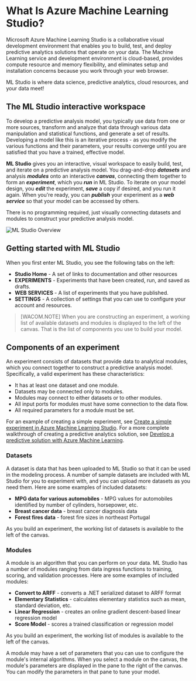 <properties title="What Is Azure Machine Learning Studio?" pageTitle="What Is Machine Learning Studio? | Azure" description="Overview of Azure Machine Learning Studio" metaKeywords="" services="machine-learning" solutions="" documentationCenter="" authors="garye" manager="paulettm" editor="cgronlun" videoId="" scriptId="" />

<tags ms.service="machine-learning" ms.workload="data-services" ms.tgt_pltfrm="na" ms.devlang="na" ms.topic="article" ms.date="09/11/2014" ms.author="garye" />

# What Is Azure Machine Learning Studio?

Microsoft Azure Machine Learning Studio is a collaborative visual development environment that enables you to build, test, and deploy predictive analytics solutions that operate on your data. The Machine Learning service and development environment is cloud-based, provides compute resource and memory flexibility, and eliminates setup and installation concerns because you work through your web browser. 

ML Studio is where data science, predictive analytics, cloud resources, and your data meet!

## The ML Studio interactive workspace

To develop a predictive analysis model, you typically use data from one or more sources,  transform and analyze that data through various data manipulation and statistical functions,  and generate a set of results. Developing a model like this is an iterative  process - as you modify the various functions and their parameters, your results  converge until you are satisfied that you have a trained, effective model.

**ML Studio** gives you an interactive, visual workspace to easily build, test, and iterate on a predictive analysis model. You drag-and-drop ***datasets*** and analysis ***modules*** onto an interactive ***canvas***, connecting them together to form an ***experiment***, which you ***run*** in ML Studio. To iterate on your model design, you ***edit*** the experiment, ***save*** a copy if desired, and you run it again. When you're ready, you can ***publish*** your experiment as a ***web service*** so that your model can be accessed by others. 

There is no programming required, just visually connecting datasets and modules to construct your predictive analysis model.

![ML Studio Overview][ml-studio-overview]

## Getting started with ML Studio

When you first enter ML Studio, you see the following tabs on the left:

- **Studio Home** - A set of links to documentation and other resources
- **EXPERIMENTS** - Experiments that have been created, run, and saved as drafts. 
- **WEB SERVICES** - A list of experiments that you have published. 
- **SETTINGS** - A collection of settings that you can use to configure your account and resources. 

>[WACOM.NOTE] When you are constructing an experiment, a working list of available datasets and modules	is displayed to the left of the canvas. That is the list of components you use to build your model.

## Components of an experiment

An experiment consists of datasets that provide data to analytical modules,  which you connect together to construct a predictive analysis model. Specifically, a valid experiment has these characteristics:

- It has at least one dataset and one module. 
- Datasets may be connected only to modules. 
- Modules may connect to either datasets or to other modules. 
- All input ports for modules must have some connection to the data flow. 
- All required parameters for a module must be set. 

For an example of creating a simple experiment, see [Create a simple experiment in Azure Machine Learning Studio](http://azure.microsoft.com/en-us/documentation/articles/machine-learning-create-experiment/). 
For a more complete walkthrough of creating a predictive analytics solution, see [Develop a predictive solution with Azure Machine Learning](http://azure.microsoft.com/en-us/documentation/articles/machine-learning-walkthrough-develop-predictive-solution/).

### Datasets

A dataset is data that has been uploaded to ML Studio so that it can be used in the modeling process.  A number of sample datasets are included with ML Studio for you to experiment with, and you can upload more datasets as you need them.  Here are some examples of included datasets:

- **MPG data for various automobiles** - MPG values for automobiles identified by number of cylinders, horsepower, etc. 
- **Breast cancer data** - breast cancer diagnosis data 
- **Forest fires data** - forest fire sizes in northeast Portugal 

As you build an experiment, the working list of datasets is available to the left of the canvas. 

### Modules

A module is an algorithm that you can perform on your data.  ML Studio has a number of modules ranging from data ingress  functions to training, scoring, and validation processes.  Here are some examples of included modules:

- **Convert to ARFF** - converts a .NET serialized dataset to ARFF format 
- **Elementary Statistics** - calculates elementary statistics such as mean, standard deviation, etc. 
- **Linear Regression** - creates an online gradient descent-based linear regression model 
- **Score Model** - scores a trained classification or regression model 

As you build an experiment, the working list of modules is available to the left of the canvas. 

A module may have a set of parameters that you can use to  configure the module's internal algorithms. When you select a module on the canvas,  the module's parameters are displayed in the pane to the right of the canvas. You can modify the parameters in that pane to tune your model.


[ml-studio-overview]:./media/machine-learning-what-is-ml-studio/context.jpg
